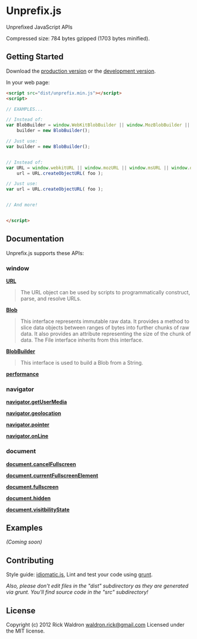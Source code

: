 # Unprefix.js

Unprefixed JavaScript APIs

Compressed size: 784 bytes gzipped (1703 bytes minified).



## Getting Started
Download the [production version][min] or the [development version][max].

[min]: https://raw.github.com/rick/unprefix.js/master/dist/unprefix.js.min.js
[max]: https://raw.github.com/rick/unprefix.js/master/dist/unprefix.js.js

In your web page:

```html
<script src="dist/unprefix.min.js"></script>
<script>

// EXAMPLES...

// Instead of:
var BlobBuilder = window.WebKitBlobBuilder || window.MozBlobBuilder || window.MSBlobBuilder || window.OBlobBuilder || window.BlobBuilder,
    builder = new BlobBuilder();

// Just use:
var builder = new BlobBuilder();


// Instead of:
var URL = window.webkitURL || window.mozURL || window.msURL || window.oURL || window.URL,
    url = URL.createObjectURL( foo );

// Just use:
var url = URL.createObjectURL( foo );


// And more!


</script>
```

## Documentation

Unprefix.js supports these APIs:

### window

**[URL](http://dvcs.w3.org/hg/url/raw-file/tip/Overview.html#interface-url)**

> The URL object can be used by scripts to programmatically construct, parse, and resolve URLs.


**[Blob](http://www.w3.org/TR/FileAPI/#dfn-Blob)**

> This interface represents immutable raw data. It provides a method to slice data objects between ranges of bytes into further chunks of raw data. It also provides an attribute representing the size of the chunk of data. The File interface inherits from this interface.


**[BlobBuilder](http://dev.w3.org/2009/dap/file-system/file-writer.html#idl-def-BlobBuilder)**

> This interface is used to build a Blob from a String.


**[performance]()**

>


### navigator

**[navigator.getUserMedia]()**

>

**[navigator.geolocation]()**

>

**[navigator.pointer]()**

>

**[navigator.onLine]()**

>


### document

**[document.cancelFullscreen]()**

>

**[document.currentFullscreenElement]()**

>

**[document.fullscreen]()**

>

**[document.hidden]()**

>

**[document.visitbilityState]()**

>




## Examples
_(Coming soon)_

## Contributing
Style guide: [idiomatic.js](https://github.com/rwldrn/idiomatic.js), Lint and test your code using [grunt](https://github.com/cowboy/grunt).

_Also, please don't edit files in the "dist" subdirectory as they are generated via grunt. You'll find source code in the "src" subdirectory!_

## License
Copyright (c) 2012 Rick Waldron <waldron.rick@gmail.com>
Licensed under the MIT license.
